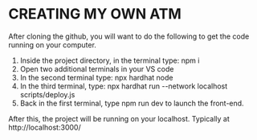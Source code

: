 # CREATING MY OWN ATM

After cloning the github, you will want to do the following to get the code running on your computer.

1. Inside the project directory, in the terminal type: npm i
2. Open two additional terminals in your VS code
3. In the second terminal type: npx hardhat node
4. In the third terminal, type: npx hardhat run --network localhost scripts/deploy.js
5. Back in the first terminal, type npm run dev to launch the front-end.

After this, the project will be running on your localhost. 
Typically at http://localhost:3000/
